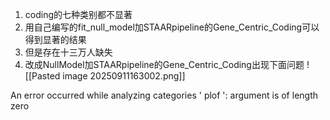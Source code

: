 1. coding的七种类别都不显著
2. 用自己编写的fit_null_model加STAARpipeline的Gene_Centric_Coding可以得到显著的结果
3. 但是存在十三万人缺失
4. 改成NullModel加STAARpipeline的Gene_Centric_Coding出现下面问题 ![[Pasted image 20250911163002.png]]

An error occurred while analyzing categories ' plof ':  argument is of length zero